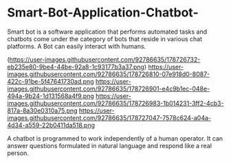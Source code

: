 # Smart-Bot-Application-Chatbot-
Smart bot is a software application that performs automated tasks and chatbots come under the category of bots that reside in various chat platforms. 
A Bot can easily interact with humans.

(https://user-images.githubusercontent.com/92786635/178726732-eb235e80-9be4-44be-92a8-1c93177b3a37.png)
https://user-images.githubusercontent.com/92786635/178726810-07e918d0-8087-422c-91be-5f47641730ad.png
https://user-images.githubusercontent.com/92786635/178726901-e4c9b1ec-048e-494a-9b24-1d131568a4f9.png
https://user-images.githubusercontent.com/92786635/178726983-1b014231-3ff2-4cb3-817a-8a30e0310a75.png
https://user-images.githubusercontent.com/92786635/178727047-7578c624-a04a-4d34-a559-22b0411da518.png


A chatbot is programmed to work independently of a human operator. It can answer questions formulated in natural language and respond like a real person.
